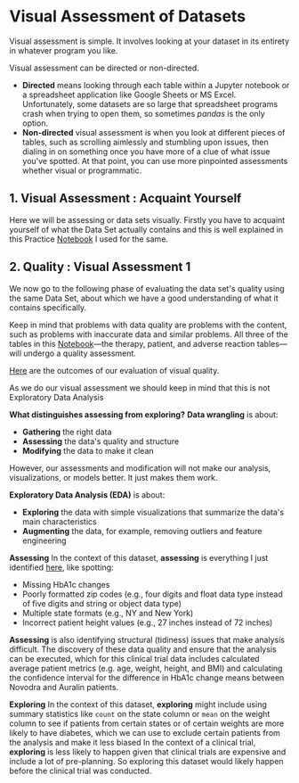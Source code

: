 # Visual Assessment of Datasets
Visual assessment is simple. It involves looking at your dataset in its entirety in whatever program you like.

Visual assessment can be directed or non-directed.

- **Directed** means looking through each table within a Jupyter notebook or a spreadsheet application like Google Sheets or MS Excel. Unfortunately, some datasets are so large that spreadsheet programs crash when trying to open them, so sometimes *pandas* is the only option.
- **Non-directed** visual assessment is when you look at different pieces of tables, such as scrolling aimlessly and stumbling upon issues, then dialing in on something once you have more of a clue of what issue you've spotted. At that point, you can use more pinpointed assessments whether visual or programmatic.


## 1. Visual Assessment : Acquaint Yourself

Here we will be assessing or data sets visually. 
Firstly you have to acquaint yourself of what the Data Set actually contains and this is well explained in this Practice [Notebook](https://github.com/mwanyumba7/Accessing-Data/blob/main/Visual-Assesment/Acquaint-Yourself/assessing.ipynb) I used for the same.

## 2. Quality : Visual Assessment 1

We now go to the following phase of evaluating the data set's quality using the same Data Set, about which we have a good understanding of what it contains specifically.

Keep in mind that problems with data quality are problems with the content, such as problems with inaccurate data and similar problems.
All three of the tables in this [Notebook](https://github.com/mwanyumba7/Accessing-Data/blob/main/Visual-Assesment/Quality-Assesment_1/quality_assesment_1.ipynb)—the therapy, patient, and adverse reaction tables—will undergo a quality assessment.

[Here](https://github.com/mwanyumba7/Accessing-Data/tree/main/Visual-Assesment/Quality-Assesment_1) are the outcomes of our evaluation of visual quality.

As we do our visual assessment we should keep in mind that this is not Exploratory Data Analysis

**What distinguishes assessing from exploring?**
**Data wrangling** is about:


- **Gathering** the right data
- **Assessing** the data's quality and structure
- **Modifying** the data to make it clean

However, our assessments and modification will not make our analysis, visualizations, or models better. It just makes them work.

**Exploratory Data Analysis (EDA)** is about:


- **Exploring** the data with simple visualizations that summarize the data's main characteristics
- **Augmenting** the data, for example, removing outliers and feature engineering

**Assessing**
In the context of this dataset, **assessing** is everything I just identified [here](https://github.com/mwanyumba7/Accessing-Data/tree/main/Visual-Assesment/Quality-Assesment_1), like spotting:

- Missing HbA1c changes
- Poorly formatted zip codes (e.g., four digits and float data type instead of five digits and string or object data type)
- Multiple state formats (e.g., NY and New York)
- Incorrect patient height values (e.g., 27 inches instead of 72 inches)

**Assessing** is also identifying structural (tidiness) issues that make analysis difficult.
The discovery of these data quality and ensure that the analysis can be executed, which for this clinical trial data includes calculated average patient metrics (e.g. age, weight, height, and BMI) and calculating the confidence interval for the difference in HbA1c change means between Novodra and Auralin patients.

**Exploring**
In the context of this dataset, **exploring** might include using summary statistics like `count` on the state column or `mean` on the weight column to see if patients from certain states or of certain weights are more likely to have diabetes, which we can use to exclude certain patients from the analysis and make it less biased
In the context of a clinical trial, **exploring** is less likely to happen given that clinical trials are expensive and include a lot of pre-planning. So exploring this dataset would likely happen before the clinical trial was conducted.


